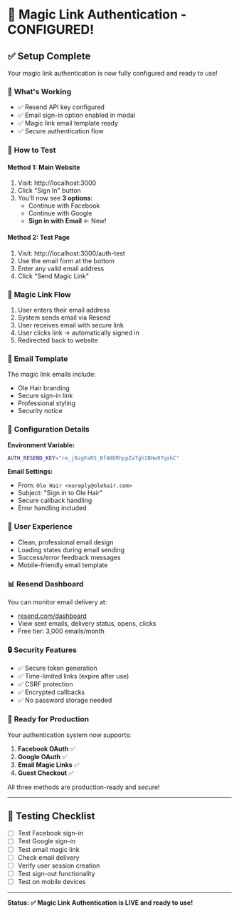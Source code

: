 # 🔗 Magic Link Authentication - CONFIGURED!

## ✅ **Setup Complete**

Your magic link authentication is now fully configured and ready to use!

### 🎯 **What's Working**
- ✅ Resend API key configured
- ✅ Email sign-in option enabled in modal
- ✅ Magic link email template ready
- ✅ Secure authentication flow

### 🚀 **How to Test**

#### Method 1: Main Website
1. Visit: http://localhost:3000
2. Click "Sign In" button
3. You'll now see **3 options**:
   - Continue with Facebook
   - Continue with Google
   - **Sign in with Email** ← New!

#### Method 2: Test Page
1. Visit: http://localhost:3000/auth-test
2. Use the email form at the bottom
3. Enter any valid email address
4. Click "Send Magic Link"

### 📧 **Magic Link Flow**
1. User enters their email address
2. System sends email via Resend
3. User receives email with secure link
4. User clicks link → automatically signed in
5. Redirected back to website

### 📨 **Email Template**
The magic link emails include:
- Ole Hair branding
- Secure sign-in link
- Professional styling
- Security notice

### 🔧 **Configuration Details**

**Environment Variable:**
```bash
AUTH_RESEND_KEY="re_j8zgFaR5_Bf48DRhppZaTgh1BHw97qxhC"
```

**Email Settings:**
- From: `Ole Hair <noreply@olehair.com>`
- Subject: "Sign in to Ole Hair"
- Secure callback handling
- Error handling included

### 🎨 **User Experience**
- Clean, professional email design
- Loading states during email sending
- Success/error feedback messages
- Mobile-friendly email template

### 📊 **Resend Dashboard**
You can monitor email delivery at:
- [resend.com/dashboard](https://resend.com/dashboard)
- View sent emails, delivery status, opens, clicks
- Free tier: 3,000 emails/month

### 🔒 **Security Features**
- ✅ Secure token generation
- ✅ Time-limited links (expire after use)
- ✅ CSRF protection
- ✅ Encrypted callbacks
- ✅ No password storage needed

### 🎉 **Ready for Production**
Your authentication system now supports:
1. **Facebook OAuth** ✅
2. **Google OAuth** ✅  
3. **Email Magic Links** ✅
4. **Guest Checkout** ✅

All three methods are production-ready and secure!

---

## 🧪 **Testing Checklist**

- [ ] Test Facebook sign-in
- [ ] Test Google sign-in
- [ ] Test email magic link
- [ ] Check email delivery
- [ ] Verify user session creation
- [ ] Test sign-out functionality
- [ ] Test on mobile devices

---

**Status: ✅ Magic Link Authentication is LIVE and ready to use!**